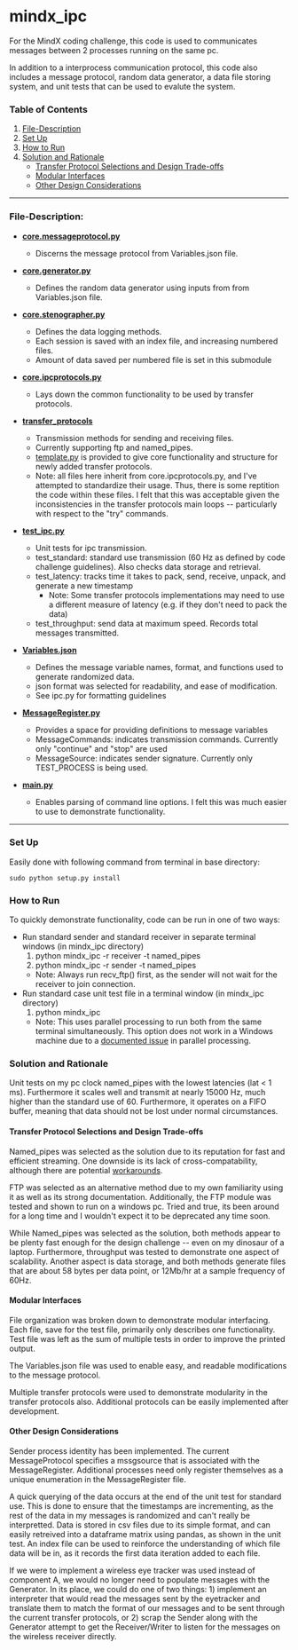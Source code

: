 # mindx_ipc
For the MindX coding challenge, this code is used to communicates messages between 2 processes running on the same pc.

In addition to a interprocess communication protocol, this code also includes a message protocol, random data generator, a data file storing system, and unit tests that can be used to evalute the system.

### Table of Contents
1. [File-Description](#file-description)
2. [Set Up](#set-up)
3. [How to Run](#how-to-run)
4. [Solution and Rationale](#solution-and-rationale)
	- [Transfer Protocol Selections and Design Trade-offs](#transfer-protocol-selections-and-design-trade-offs)
	- [Modular Interfaces](#modular-interfaces)
	- [Other Design Considerations](#other-design-considerations)
---
### File-Description:

* [__core.messageprotocol.py__](/mindx_ipc/core/messageprotocol.py)
	* Discerns the message protocol from Variables.json file. 
	
* [__core.generator.py__](/mindx_ipc/core/generator.py)
	* Defines the random data generator using inputs from from Variables.json file. 

* [__core.stenographer.py__](/mindx_ipc/core/stenographer.py)
	* Defines the data logging methods. 
	* Each session is saved with an index file, and increasing numbered files.
	* Amount of data saved per numbered file is set in this submodule

* [__core.ipcprotocols.py__](/mindx_ipc/core/ipcprotocols.py)
	* Lays down the common functionality to be used by transfer protocols.

* [__transfer_protocols__](mindx_ipc/transfer_protocols/)
	* Transmission methods for sending and receiving files. 
	* Currently supporting ftp and named_pipes.
	* [template.py](mindx_ipc/transfer_protocols/_template.py) is provided to give core functionality and structure for newly added transfer protocols.
	* Note: all files here inherit from core.ipcprotocols.py, and I've attempted to standardize their usage. Thus, there is some reptition the code within these files. I felt that this was acceptable given the inconsistencies in the transfer protocols main loops -- particularly with respect to the "try" commands.

* [__test_ipc.py__](test_ipc.py)
	* Unit tests for ipc transmission. 
	* test_standard: standard use transmission (60 Hz as defined by code challenge guidelines). Also checks data storage and retrieval.
	* test_latency: tracks time it takes to pack, send, receive, unpack, and generate a new timestamp
		* Note: Some transfer protocols implementations may need to use a different measure of latency (e.g. if they don't need to pack the data)
	* test_throughput: send data at maximum speed. Records total messages transmitted. 

* [__Variables.json__](Variables.json)
	* Defines the message variable names, format, and functions used to generate randomized data.
	* json format was selected for readability, and ease of modification.
	* See ipc.py for formatting guidelines

* [__MessageRegister.py__](MessageRegister.py)
	* Provides a space for providing definitions to message variables
	* MessageCommands: indicates transmission commands. Currently only "continue" and "stop" are used
	* MessageSource: indicates sender signature. Currently only TEST_PROCESS is being used.
	
* [__main.py__](__main__.py)
	* Enables parsing of command line options. I felt this was much easier to use to demonstrate functionality.
	
---
### Set Up
Easily done with following command from terminal in base directory:
	
	sudo python setup.py install
	
### How to Run
To quickly demonstrate functionality, code can be run in one of two ways:
* Run standard sender and standard receiver in separate terminal windows (in mindx_ipc directory)
	1. python mindx_ipc -r receiver -t named_pipes
	2. python mindx_ipc -r sender -t named_pipes
	* Note: Always run recv_ftp() first, as the sender will not wait for the receiver to join connection.
* Run standard case unit test file in a terminal window (in mindx_ipc directory)
	1. python mindx_ipc
	* Note: This uses parallel processing to run both from the same terminal simultaneously. This option does not work in a Windows machine due to a [documented issue](https://github.com/Axelrod-Python/Axelrod/issues/718) in parallel processing.

### Solution and Rationale
Unit tests on my pc clock named_pipes with the lowest latencies (lat < 1 ms). Furthermore it scales well and transmit at nearly 15000 Hz, much higher than the standard use of 60. Furthermore, it operates on a FIFO buffer, meaning that data should not be lost under normal circumstances.

#### Transfer Protocol Selections and Design Trade-offs
Named_pipes was selected as the solution due to its reputation for fast and efficient streaming. One downside is its lack of cross-compatability, although there are potential [workarounds](https://github.com/mhammond/pywin32/blob/master/win32/Demos/pipes/runproc.py).

FTP was selected as an alternative method due to my own familiarity using it as well as its strong documentation. Additionally, the FTP module was tested and shown to run on a windows pc. Tried and true, its been around for a long time and I wouldn't expect it to be deprecated any time soon.

While Named_pipes was selected as the solution, both methods appear to be plenty fast enough for the design challenge -- even on my dinosaur of a laptop. Furthermore, throughput was tested to demonstrate one aspect of scalability. Another aspect is data storage, and both methods generate files that are about 58 bytes per data point, or 12Mb/hr at a sample frequency of 60Hz. 

#### Modular Interfaces
File organization was broken down to demonstrate modular interfacing. Each file, save for the test file, primarily only describes one functionality. Test file was left as the sum of multiple tests in order to improve the printed output. 

The Variables.json file was used to enable easy, and readable modifications to the message protocol. 

Multiple transfer protocols were used to demonstrate modularity in the transfer protocols also. Additional protocols can be easily implemented after development.

#### Other Design Considerations
Sender process identity has been implemented. The current MessageProtocol specifies a mssgsource that is associated with the MessageRegister. Additional processes need only register themselves as a unique enumeration in the MessageRegister file. 

A quick querying of the data occurs at the end of the unit test for standard use. This is done to ensure that the timestamps are incrementing, as the rest of the data in my messages is randomized and can't really be interpretted. Data is stored in csv files due to its simple format, and can easily retreived into a dataframe matrix using pandas, as shown in the unit test. An index file can be used to reinforce the understanding of which file data will be in, as it records the first data iteration added to each file. 

If we were to implement a wireless eye tracker was used instead of component A, we would no longer need to populate messages with the Generator. In its place, we could do one of two things: 1) implement an interpreter that would read the messages sent by the eyetracker and translate them to match the format of our messages and to be sent through the current transfer protocols, or 2) scrap the Sender along with the Generator attempt to get the Receiver/Writer to listen for the messages on the wireless receiver directly. 
